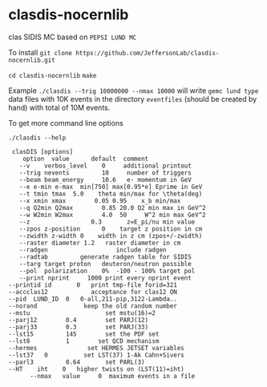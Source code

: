 # clasdis-nocernlib
clas SIDIS MC based on `PEPSI LUND MC`

To install
`git clone https://github.com/JeffersonLab/clasdis-nocernlib.git`

`cd clasdis-nocernlib` 
`make`

Example
`./clasdis --trig 10000000 --nmax 10000`
will write `gemc lund type` data files with 10K events in the directory `eventfiles` (should be created by hand) with total of 10M events.

To get more command line options

`./clasdis --help`
```
 clasDIS [options]
    option  value      default  comment
   --v    verbos_level    0     additional printout
   --trig nevents         10     number of triggers
   --beam beam_energy     10.6   e- momentum in GeV
   --e e-min e-max  min[750] max[0.95*e] Eprime in GeV
   --t tmin tmax  5.0    theta min/max for \theta(deg)
   --x xmin xmax        0.05 0.95    x_b min/max
   --q Q2min Q2max        0.85 20.0 Q2 min max in GeV^2
   --w W2min W2max        4.0  50     W^2 min max GeV^2
   --z                 0.3       z=E_pi/nu min value
   --zpos z-position      0    target z position in cm
   --zwidth z-width 0    width in z cm (zpos+/-zwidth)
   --raster diameter 1.2   raster diameter in cm
   --radgen                   include radgen
   --radtab         generate radgen table for SIDIS
   --targ target proton   deuteron/neutron possible
   --pol  polarization    0%  -100 - 100% target pol
   --print nprint     1000 print every nprint event
--printid id       0   print tmp-file forid=321
--accclas12            acceptance for clas12 ON
--pid  LUND_ID  0   0-all,211-pip,3122-Lambda..
--norand             keep the old random number
--mstu                     set mstu(16)=2
--parj12        0.4        set PARJ(12)
--parj33        0.3        set PARJ(33)
--lst15         145        set the PDF set
--lst8          1        set QCD mechanism
--hermes              set HERMES JETSET variables
--lst37   0          set LST(37) 1-Ak Cahn+Sivers
--parl3         0.64       set PARL(3)
--HT    iht    0   higher twists on (LST(11)=iht)
      --nmax   value     0  maximum events in a file
 

